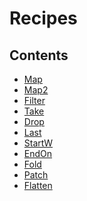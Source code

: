 # Recipes

## Contents
+ [Map]
+ [Map2]
+ [Filter]
+ [Take]
+ [Drop]
+ [Last]
+ [StartW]
+ [EndOn]
+ [Fold]
+ [Patch]
+ [Flatten]

[Map]: 01.map.md
[Map2]: 02.map2.md
[Filter]: 03.filter.md
[Take]: 04.take.md
[Drop]: 05.drop.md
[Last]: 06.last.md
[StartW]: 07.start-w.md
[EndOn]: 08.end-on.md
[Fold]: 09.fold.md
[Patch]: 10.patch.md
[Flatten]: 11.flatten.md
                                
